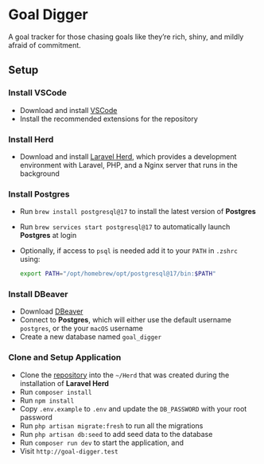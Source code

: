 # Goal Digger

A goal tracker for those chasing goals like they’re rich, shiny, and mildly afraid of commitment.

## Setup

### Install VSCode

- Download and install [VSCode](https://code.visualstudio.com)
- Install the recommended extensions for the repository

### Install Herd

- Download and install [Laravel Herd](https://herd.laravel.com), which provides a development environment with Laravel, PHP, and a Nginx server that runs in the background

### Install Postgres

- Run `brew install postgresql@17` to install the latest version of **Postgres**
- Run `brew services start postgresql@17` to automatically launch **Postgres** at login
- Optionally, if access to `psql` is needed add it to your `PATH` in `.zshrc` using:

    ```bash
    export PATH="/opt/homebrew/opt/postgresql@17/bin:$PATH"
    ```

### Install DBeaver

- Download [DBeaver](https://dbeaver.io/download)
- Connect to **Postgres**, which will either use the default username `postgres`, or the your `macOS` username
- Create a new database named `goal_digger`

### Clone and Setup Application

- Clone the [repository](https://github.com/mtpultz/goal-digger) into the `~/Herd` that was created during the installation of **Laravel Herd**
- Run `composer install`
- Run `npm install`
- Copy `.env.example` to `.env` and update the `DB_PASSWORD` with your root password
- Run `php artisan migrate:fresh` to run all the migrations
- Run `php artisan db:seed` to add seed data to the database
- Run `composer run dev` to start the application, and
- Visit `http://goal-digger.test`
